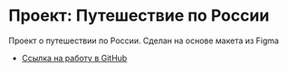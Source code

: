 # Проект: Путешествие по России

Проект о путешествии по России.
Сделан на основе макета из Figma

* [Ссылка на работу в GitHub]([https://www.figma.com/file/5S2WSbEFL6awjVWJ0NWL8Q/Sprint-3_-Russia-_-desktop-mobile?node-id=28503%3A0](https://github.com/KOMPROMISSS/russian-travel.git))
